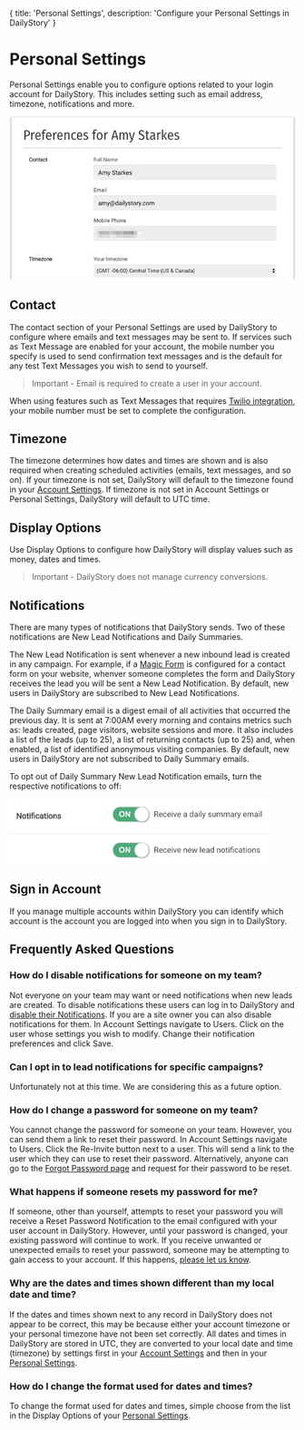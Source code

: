 {
title: 'Personal Settings',
description: 'Configure your Personal Settings in DailyStory'
}
# Personal Settings
Personal Settings enable you to configure options related to your login account for DailyStory. This includes setting such as email address, timezone, notifications and more.

![Personal Settings](/articles/account/personal-settings-01.png "Personal Settings")

## Contact
The contact section of your Personal Settings are used by DailyStory to configure where emails and text messages may be sent to. If services such as Text Message are enabled for your account, the mobile number you specify is used to send confirmation text messages and is the default for any test Text Messages you wish to send to yourself.

> Important - Email is required to create a user in your account.

When using features such as Text Messages that requires [Twilio integration](/integrations/twilio), your mobile number must be set to complete the configuration.

## Timezone
The timezone determines how dates and times are shown and is also required when creating scheduled activities (emails, text messages, and so on). If your timezone is not set, DailyStory will default to the timezone found in your [Account Settings](/account/settings). If timezone is not set in Account Settings or Personal Settings, DailyStory will default to UTC time.

## Display Options
Use Display Options to configure how DailyStory will display values such as money, dates and times.

> Important - DailyStory does not manage currency conversions.

## Notifications
There are many types of notifications that DailyStory sends. Two of these notifications are New Lead Notifications and Daily Summaries. 

The New Lead Notification is sent whenever a new inbound lead is created in any campaign. For example, if a [Magic Form](/acquisition/magic-forms/) is configured for a contact form on your website, whenver someone completes the form and DailyStory receives the lead you will be sent a New Lead Notification. By default, new users in DailyStory are subscribed to New Lead Notifications.

The Daily Summary email is a digest email of all activities that occurred the previous day. It is sent at 7:00AM every morning and contains  metrics such as: leads created, page visitors, website sessions and more. It also includes a list of the leads (up to 25), a list of returning contacts (up to 25) and, when enabled, a list of identified anonymous visiting companies. By default, new users in DailyStory are not subscribed to Daily Summary emails.

To opt out of Daily Summary New Lead Notification emails, turn the respective notifications to off:

![Notifications](/articles/account/personal-settings-02.png "Notifications")	
	
## Sign in Account
If you manage multiple accounts within DailyStory you can identify which account is the account you are logged into when you sign in to DailyStory.

## Frequently Asked Questions

### How do I disable notifications for someone on my team?
Not everyone on your team may want or need notifications when new leads are created. To disable notifications these users can log in to DailyStory and [disable their Notifications](/account/personal-settings#notifications). If you are a site owner you can also disable notifications for them. In Account Settings navigate to Users. Click on the user whose settings you wish to modify. Change their notification preferences and click Save.

### Can I opt in to lead notifications for specific campaigns?
Unfortunately not at this time. We are considering this as a future option.

### How do I change a password for someone on my team?
You cannot change the password for someone on your team. However, you can send them a link to reset their password. In Account Settings navigate to Users. Click the Re-Invite button next to a user. This will send a link to the user which they can use to reset their password. Alternatively, anyone can go to the [Forgot Password page](https://app.dailystory.com/forgotpassword) and request for their password to be reset.

### What happens if someone resets my password for me?
If someone, other than yourself, attempts to reset your password you will receive a Reset Password Notification to the email configured with your user account in DailyStory. However, until your password is changed, your existing password will continue to work. If you receive unwanted or unexpected emails to reset your password, someone may be attempting to gain access to your account. If this happens, [please let us know](https://www.dailystory.com/contact-us/).

### Why are the dates and times shown different than my local date and time?
If the dates and times shown next to any record in DailyStory does not appear to be correct, this may be because either your account timezone or your personal timezone have not been set correctly. All dates and times in DailyStory are stored in UTC, they are converted to your local date and time (timezone) by settings first in your [Account Settings](/account/settings) and then in your [Personal Settings](/account/personal-settings#timezone).

### How do I change the format used for dates and times?
To change the format used for dates and times, simple choose from the list in the Display Options of your [Personal Settings](/account/personal-settings#display-options).